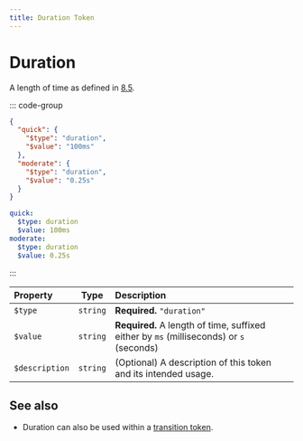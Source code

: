 ```yaml
---
title: Duration Token
---
```


# Duration

A length of time as defined in [8.5](https://design-tokens.github.io/community-group/format/#duration).

::: code-group

```json [JSON]
{
  "quick": {
    "$type": "duration",
    "$value": "100ms"
  },
  "moderate": {
    "$type": "duration",
    "$value": "0.25s"
  }
}
```

```yaml [YAML]
quick:
  $type: duration
  $value: 100ms
moderate:
  $type: duration
  $value: 0.25s
```

:::

| Property       |   Type   | Description                                                                             |
| :------------- | :------: | :-------------------------------------------------------------------------------------- |
| `$type`        | `string` | **Required.** `"duration"`                                                              |
| `$value`       | `string` | **Required.** A length of time, suffixed either by `ms` (milliseconds) or `s` (seconds) |
| `$description` | `string` | (Optional) A description of this token and its intended usage.                          |

## See also

- Duration can also be used within a [transition token](/tokens/transition).
